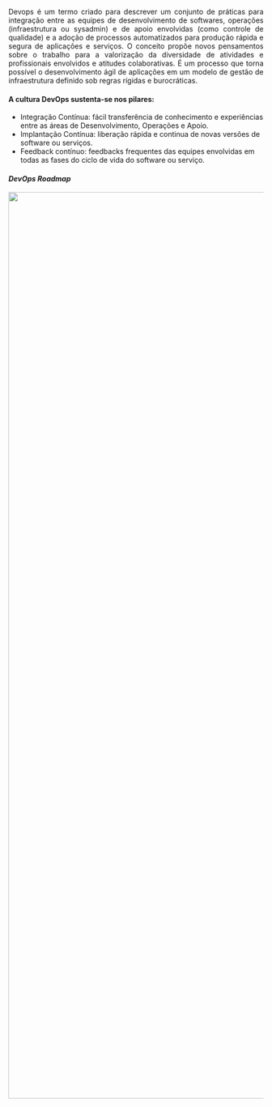 <p align="justify">
Devops é um termo criado para descrever um conjunto de práticas para integração entre as equipes de desenvolvimento de softwares, operações (infraestrutura ou sysadmin) e de apoio envolvidas (como controle de qualidade) e a adoção de processos automatizados para produção rápida e segura de aplicações e serviços. O conceito propõe novos pensamentos sobre o trabalho para a valorização da diversidade de atividades e profissionais envolvidos e atitudes colaborativas. É um processo que torna possível o desenvolvimento ágil de aplicações em um modelo de gestão de infraestrutura definido sob regras rígidas e burocráticas.
  
#### A cultura DevOps sustenta-se nos pilares:

- Integração Contínua: fácil transferência de conhecimento e experiências entre as áreas de Desenvolvimento, Operações e Apoio. 
- Implantação Contínua: liberação rápida e continua de novas versões de software ou serviços.
- Feedback contínuo: feedbacks frequentes das equipes envolvidas em todas as fases do ciclo de vida do software ou serviço. 
</p>

#### ***DevOps Roadmap***
<img src="https://roadmap.sh/roadmaps/devops.png" width="960" height="1790.78">
